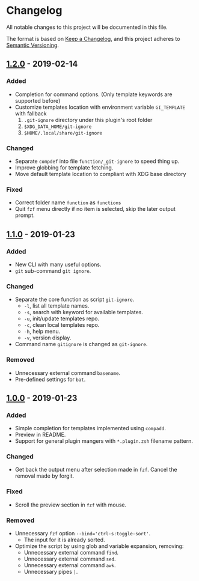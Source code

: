 # Changelog
All notable changes to this project will be documented in this file.

The format is based on [Keep a Changelog](https://keepachangelog.com/en/1.0.0/),
and this project adheres to [Semantic Versioning](https://semver.org/spec/v2.0.0.html).

## [1.2.0] - 2019-02-14
### Added
- Completion for command options. (Only template keywords are supported before)
- Customize templates location with environment variable `GI_TEMPLATE` with fallback
  1. `.git-ignore` directory under this plugin's root folder
  2. `$XDG_DATA_HOME/git-ignore`
  3. `$HOME/.local/share/git-ignore`

### Changed
- Separate `compdef` into file `function/_git-ignore` to speed thing up.
- Improve globbing for template fetching.
- Move default template location to compliant with XDG base directory

### Fixed
- Correct folder name `function` as `functions`
- Quit `fzf` menu directly if no item is selected, skip the later output prompt.

## [1.1.0] - 2019-01-23
### Added
- New CLI with many useful options.
- `git` sub-command `git ignore`.

### Changed
- Separate the core function as script `git-ignore`.
  - `-l`, list all template names.
  - `-s`, search with keyword for available templates.
  - `-u`, init/update templates repo.
  - `-c`, clean local templates repo.
  - `-h`, help menu.
  - `-v`, version display.
- Command name `gitignore` is changed as `git-ignore`.

### Removed
- Unnecessary external command `basename`.
- Pre-defined settings for `bat`.

## [1.0.0] - 2019-01-23
### Added
- Simple completion for templates implemented using `compadd`.
- Preview in README.
- Support for general plugin mangers with `*.plugin.zsh` filename pattern.

### Changed
- Get back the output menu after selection made in `fzf`. Cancel the removal made by forgit.

### Fixed
- Scroll the preview section in `fzf` with mouse.

### Removed
- Unnecessary `fzf` option `--bind='ctrl-s:toggle-sort'`.
  - The input for it is already sorted.
- Optimize the script by using glob and variable expansion, removing:
    - Unnecessary external command `find`.
    - Unnecessary external command `sed`.
    - Unnecessary external command `awk`.
    - Unnecessary pipes `|`.

[Unreleased]: https://github.com/laggardkernel/git-ignore/compare/v1.2.0...HEAD
[1.2.0]: https://github.com/laggardkernel/git-ignore/compare/v1.1.0...v1.2.0
[1.1.0]: https://github.com/laggardkernel/git-ignore/compare/v1.0.0...v1.1.0
[1.0.0]: https://github.com/laggardkernel/git-ignore/compare/11f3ff62...v1.0.0
